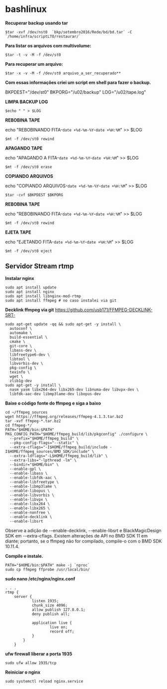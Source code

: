 # bashlinux

**Recuperar backup usando tar**

    $tar -xvf /dev/nst0  `bkp/setembro2016/Rede/bd/bd.tar` -C `/home/infra/scriptLTO/restaurar/`
         
**Para listar os arquivos com multivolume:**

    $tar -t -v -M -f /dev/st0

**Para recuperar um arquivo:**

    $tar -x -v -M -f /dev/st0 arquivo_a_ser_recuperado**

**Com essas informações criei um script em shell para fazer o backup.**

BKPDEST="/dev/st0"
BKPORG="/u02/backup"
LOG="/u02/tape.log"

**LIMPA BACKUP LOG**


    $echo " " > $LOG

**REBOBINA TAPE**

echo "REBOBINANDO FITA-`date +%d-%m-%Y`-`date +%H:%M`" >> $LOG

    $mt -f /dev/st0 rewind

**APAGANDO TAPE**

echo "APAGANDO A FITA-`date +%d-%m-%Y`-`date +%H:%M`" >> $LOG

    $mt -f /dev/st0 erase

**COPIANDO ARQUIVOS**

echo "COPIANDO ARQUIVOS-`date +%d-%m-%Y`-`date +%H:%M`" >> $LOG

    $tar -cvf $BKPDEST $BKPORG

**REBOBINA TAPE**

echo "REBOBINANDO FITA-`date +%d-%m-%Y`-`date +%H:%M`" >> $LOG

    $mt -f /dev/st0 rewind

**EJETA TAPE**

echo "EJETANDO FITA-`date +%d-%m-%Y`-`date +%H:%M`" >> $LOG

    $mt -f /dev/st0 eject

## Servidor Stream rtmp

**Instalar nginx**

    sudo apt install update
    sudo apt install nginx
    sudo apt install libnginx-mod-rtmp
    sudo apt install ffmpeg # no caso instalei via git

**Decklink ffmpeg via git**
https://github.com/usb171/FFMPEG-DECKLINK-SRT-

    sudo apt-get update -qq && sudo apt-get -y install \
      autoconf \
      automake \
      build-essential \
      cmake \
      git-core \
      libass-dev \
      libfreetype6-dev \
      libtool \
      libvorbis-dev \
      pkg-config \
      texinfo \
      wget \
      zlib1g-dev
    sudo apt-get -y install \
      nasm yasm libx264-dev libx265-dev libnuma-dev libvpx-dev \
      libfdk-aac-dev libmp3lame-dev libopus-dev

**Baixe o código fonte do ffmpeg e siga a baixo**

    cd ~/ffmpeg_sources
    wget https://ffmpeg.org/releases/ffmpeg-4.1.3.tar.bz2
    tar -xvf ffmpeg-*.tar.bz2
    cd ffmpeg-*/
    PATH="$HOME/bin:$PATH" PKG_CONFIG_PATH="$HOME/ffmpeg_build/lib/pkgconfig" ./configure \
      --prefix="$HOME/ffmpeg_build" \
      --pkg-config-flags="--static" \
      --extra-cflags="-I$HOME/ffmpeg_build/include -I$HOME/ffmpeg_sources/BMD_SDK/include" \
      --extra-ldflags="-L$HOME/ffmpeg_build/lib" \
      --extra-libs="-lpthread -lm" \
      --bindir="$HOME/bin" \
      --enable-gpl \
      --enable-libass \
      --enable-libfdk-aac \
      --enable-libfreetype \
      --enable-libmp3lame \
      --enable-libopus \
      --enable-libvorbis \
      --enable-libvpx \
      --enable-libx264 \
      --enable-libx265 \
      --enable-nonfree \
      --enable-decklink \
      --enable-libsrt

Observe a adição de --enable-decklink, --enable-libsrt e BlackMagicDesign SDK em --extra-cflags. Existem alterações de API no BMD SDK 11 em diante; portanto, se o ffmpeg não for compilado, compile-o com o BMD SDK 10.11.4.

**Compile e instale.**

    PATH="$HOME/bin:$PATH" make -j `nproc`
    sudo cp ffmpeg ffprobe /usr/local/bin/

**sudo nano /etc/nginx/nginx.conf**

    . . .
    rtmp {
        server {
                listen 1935;
                chunk_size 4096;
                allow publish 127.0.0.1;
                deny publish all;

                application live {
                        live on;
                        record off;
                }
            }
        }

**ufw firewall liberar a porta 1935**

    sudo ufw allow 1935/tcp
    
**Reiniciar o nginx**

    sudo systemctl reload nginx.service


    
